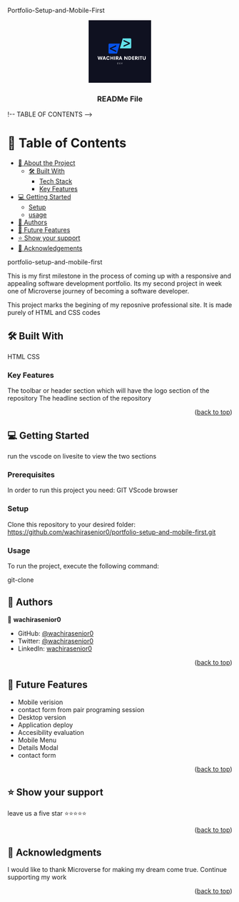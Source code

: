 <a name="readme-top">Portfolio-Setup-and-Mobile-First</a>

<div align="center">
    <img src="murple_logo.png" alt="logo" width="140"  height="auto" />
  <br/>

  <h3><b>READMe File</b></h3>

</div>

!-- TABLE OF CONTENTS -->

# 📗 Table of Contents

- [📖 About the Project](#about-project)
  - [🛠 Built With](#built-with)
    - [Tech Stack](#tech-stack)
    - [Key Features](#key-features)
- [💻 Getting Started](#getting-started)
  - [Setup](#setup)
  - [usage](#usage)
- [👥 Authors](#authors)
- [🔭 Future Features](#future-features)
- [⭐️ Show your support](#support)
- [🙏 Acknowledgements](#acknowledgements)


<a name="about-project">portfolio-setup-and-mobile-first</a>

This is my first milestone in the process of coming up with a responsive and appealing software development portfolio. Its my second project in week one of Microverse journey of becoming a software developer.

This project marks the begining of my reposnive professional site. It is made purely of HTML and CSS codes 

## 🛠 Built With <a name="built-with"></a>
HTML 
CSS

<!-- Features -->

### Key Features <a name="key-features"></a>

The toolbar or header section which will have the logo section of the repository 
The headline section of the repository 

<p align="right">(<a href="#readme-top">back to top</a>)</p>

<!-- GETTING STARTED -->

## 💻 Getting Started <a name="getting-started"></a>

run the vscode on livesite to view the two sections

### Prerequisites

In order to run this project you need:
GIT
VScode
browser 


### Setup

Clone this repository to your desired folder:
 https://github.com/wachirasenior0/portfolio-setup-and-mobile-first.git



### Usage

To run the project, execute the following command:

git-clone


<!-- AUTHORS -->

## 👥 Authors <a name="authors"></a>


👤 **wachirasenior0**

- GitHub: [@wachirasenior0](https://github.com/githubhandle)
- Twitter: [@wachirasenior0](https://twitter.com/twitterhandle)
- LinkedIn: [wachirasenior0](https://linkedin.com/in/linkedinhandle)


<p align="right">(<a href="#readme-top">back to top</a>)</p>

<!-- FUTURE FEATURES -->

## 🔭 Future Features <a name="future-features"></a>

- Mobile verision
- contact form from pair programing session 
- Desktop version
- Application deploy 
- Accesibility evaluation 
- Mobile Menu
- Details Modal
- contact form 

<p align="right">(<a href="#readme-top">back to top</a>)</p>


<!-- SUPPORT -->

## ⭐️ Show your support <a name="support"></a>

leave us a five star ⭐️⭐️⭐️⭐️⭐️

<p align="right">(<a href="#readme-top">back to top</a>)</p>

<!-- ACKNOWLEDGEMENTS -->

## 🙏 Acknowledgments <a name="acknowledgements"></a>

I would like to thank Microverse for making my dream come true. Continue supporting my work
<p align="right">(<a href="#readme-top">back to top</a>)</p>
